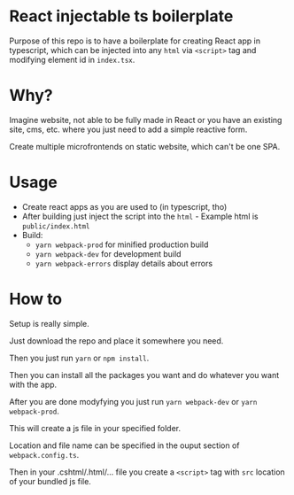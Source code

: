 # React injectable ts boilerplate

Purpose of this repo is to have a boilerplate for creating React app in typescript,
which can be injected into any `html` via `<script>` tag and modifying element id in `index.tsx`.

# Why?

Imagine website, not able to be fully made in React or you have an existing site, cms, etc. where you just need to add a simple reactive form.

Create multiple microfrontends on static website, which can't be one SPA.

# Usage

- Create react apps as you are used to (in typescript, tho)
- After building just inject the script into the `html` - Example html is `public/index.html`
- Build:
  - `yarn webpack-prod` for minified production build
  - `yarn webpack-dev` for development build
  - `yarn webpack-errors` display details about errors

# How to

Setup is really simple.

Just download the repo and place it somewhere you need.

Then you just run `yarn` or `npm install`.

Then you can install all the packages you want and do whatever you want with the app.

After you are done modyfying you just run `yarn webpack-dev` or `yarn webpack-prod`.

This will create a js file in your specified folder.

Location and file name can be specified in the ouput section of `webpack.config.ts`.

Then in your .cshtml/.html/... file you create a `<script>` tag with `src` location of your bundled js file.
